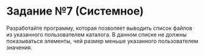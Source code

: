 # Задание №7 (Системное)
Разработайте программу, которая позволяет выводить список файлов из указанного пользователем каталога. 
В данном списке не должны показываться элементы, чей размер меньше указанного пользователем значения.
